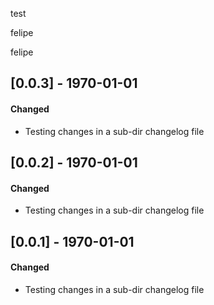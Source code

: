 test

felipe

felipe

## [0.0.3] - 1970-01-01
#### Changed
- Testing changes in a sub-dir changelog file

## [0.0.2] - 1970-01-01
#### Changed
- Testing changes in a sub-dir changelog file


## [0.0.1] - 1970-01-01
#### Changed
- Testing changes in a sub-dir changelog file

